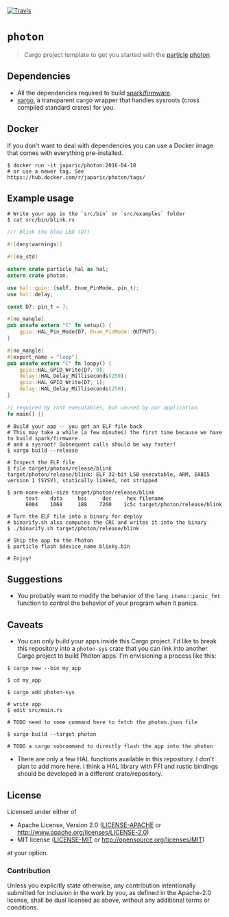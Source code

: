 [![Travis](https://travis-ci.org/japaric/photon.svg?branch=master)](https://travis-ci.org/japaric/photon)

# `photon`

> Cargo project template to get you started with the [particle] [photon].

[particle]: https://www.particle.io/
[photon]: https://store.particle.io/collections/photon

## Dependencies

- All the dependencies required to build [spark/firmware].
- [xargo], a transparent cargo wrapper that handles sysroots (cross compiled standard crates) for
you.

[spark/firmware]: https://github.com/spark/firmware/blob/develop/docs/dependencies.md
[xargo]: https://github.com/japaric/xargo

## Docker

If you don't want to deal with dependencies you can use a Docker image that comes with everything
pre-installed.

```
$ docker run -it japaric/photon:2016-04-10
# or use a newer tag. See https://hub.docker.com/r/japaric/photon/tags/
```

## Example usage

```
# Write your app in the `src/bin` or `src/examples` folder
$ cat src/bin/blink.rs
```

``` rust
//! Blink the blue LED (D7)

#![deny(warnings)]

#![no_std]

extern crate particle_hal as hal;
extern crate photon;

use hal::gpio::{self, Enum_PinMode, pin_t};
use hal::delay;

const D7: pin_t = 7;

#[no_mangle]
pub unsafe extern "C" fn setup() {
    gpio::HAL_Pin_Mode(D7, Enum_PinMode::OUTPUT);
}

#[no_mangle]
#[export_name = "loop"]
pub unsafe extern "C" fn loopy() {
    gpio::HAL_GPIO_Write(D7, 0);
    delay::HAL_Delay_Milliseconds(250);
    gpio::HAL_GPIO_Write(D7, 1);
    delay::HAL_Delay_Milliseconds(250);
}

// required by rust executables, but unused by our application
fn main() {}
```

```
# Build your app -- you get an ELF file back
# This may take a while (a few minutes) the first time because we have to build spark/firmware.
# and a sysroot! Subsequent calls should be way faster!
$ xargo build --release

# Inspect the ELF file
$ file target/photon/release/blink
target/photon/release/blink: ELF 32-bit LSB executable, ARM, EABI5 version 1 (SYSV), statically linked, not stripped

$ arm-none-eabi-size target/photon/release/blink
      text    data     bss     dec     hex filename
      6004    1068     188    7260    1c5c target/photon/release/blink

# Turn the ELF file into a binary for deploy
# binarify.sh also computes the CRC and writes it into the binary
$ ./binarify.sh target/photon/release/blink

# Ship the app to the Photon
$ particle flash $device_name blinky.bin

# Enjoy!
```

## Suggestions

- You probably want to modify the behavior of the `lang_items::panic_fmt` function to control the
behavior of your program when it panics.

## Caveats

- You can only build your apps inside this Cargo project. I'd like to break this repository into a
`photon-sys` crate that you can link into another Cargo project to build Photon apps. I'm
envisioning a process like this:

```
$ cargo new --bin my_app

$ cd my_app

$ cargo add photon-sys

# write app
$ edit src/main.rs

# TODO need to some command here to fetch the photon.json file

$ xargo build --target photon

# TODO a cargo subcommand to directly flash the app into the photon
```

- There are only a few HAL functions available in this repository. I don't plan to add more here. I
think a HAL library with FFI and rustic bindings should be developed in a different crate/repository.

## License

Licensed under either of

- Apache License, Version 2.0 ([LICENSE-APACHE](LICENSE-APACHE) or
http://www.apache.org/licenses/LICENSE-2.0)
- MIT license ([LICENSE-MIT](LICENSE-MIT) or http://opensource.org/licenses/MIT)

at your option.

### Contribution

Unless you explicitly state otherwise, any contribution intentionally submitted for inclusion in the
work by you, as defined in the Apache-2.0 license, shall be dual licensed as above, without any
additional terms or conditions.
